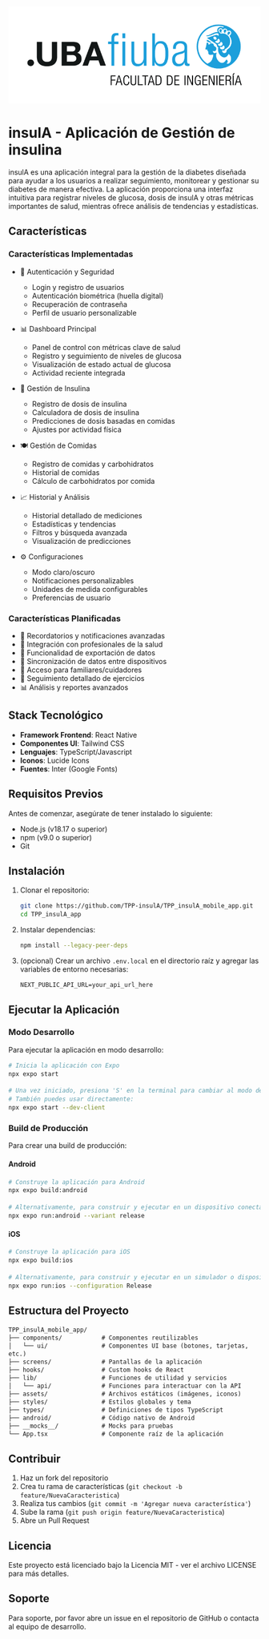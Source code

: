 <div align="center">
  <img src="assets\logo-fiuba.png" alt="Logo FIUBA" width="800"/>
</div>

# insulA - Aplicación de Gestión de insulina


insulA es una aplicación integral para la gestión de la diabetes diseñada para ayudar a los usuarios a realizar seguimiento, monitorear y gestionar su diabetes de manera efectiva. La aplicación proporciona una interfaz intuitiva para registrar niveles de glucosa, dosis de insulA y otras métricas importantes de salud, mientras ofrece análisis de tendencias y estadísticas.

## Características

### Características Implementadas
- 📱 Autenticación y Seguridad
  - Login y registro de usuarios
  - Autenticación biométrica (huella digital)
  - Recuperación de contraseña
  - Perfil de usuario personalizable

- 📊 Dashboard Principal
  - Panel de control con métricas clave de salud
  - Registro y seguimiento de niveles de glucosa
  - Visualización de estado actual de glucosa
  - Actividad reciente integrada

- 💉 Gestión de Insulina
  - Registro de dosis de insulina
  - Calculadora de dosis de insulina
  - Predicciones de dosis basadas en comidas
  - Ajustes por actividad física

- 🍽️ Gestión de Comidas
  - Registro de comidas y carbohidratos
  - Historial de comidas
  - Cálculo de carbohidratos por comida

- 📈 Historial y Análisis
  - Historial detallado de mediciones
  - Estadísticas y tendencias
  - Filtros y búsqueda avanzada
  - Visualización de predicciones

- ⚙️ Configuraciones
  - Modo claro/oscuro
  - Notificaciones personalizables
  - Unidades de medida configurables
  - Preferencias de usuario

### Características Planificadas
- 🔔 Recordatorios y notificaciones avanzadas
- 🤝 Integración con profesionales de la salud
- 📱 Funcionalidad de exportación de datos
- 🔄 Sincronización de datos entre dispositivos
- 👥 Acceso para familiares/cuidadores
- 💪 Seguimiento detallado de ejercicios
- 📊 Análisis y reportes avanzados

## Stack Tecnológico

- **Framework Frontend**: React Native
- **Componentes UI**: Tailwind CSS 
- **Lenguajes**: TypeScript/Javascript
- **Iconos**: Lucide Icons
- **Fuentes**: Inter (Google Fonts)

## Requisitos Previos

Antes de comenzar, asegúrate de tener instalado lo siguiente:
- Node.js (v18.17 o superior)
- npm (v9.0 o superior)
- Git

## Instalación

1. Clonar el repositorio:
   ```bash
   git clone https://github.com/TPP-insulA/TPP_insulA_mobile_app.git
   cd TPP_insulA_app
   ```

2. Instalar dependencias:
   ```bash
   npm install --legacy-peer-deps
   ```

3. (opcional) Crear un archivo `.env.local` en el directorio raíz y agregar las variables de entorno necesarias:
   ```env
   NEXT_PUBLIC_API_URL=your_api_url_here
   ```

## Ejecutar la Aplicación

### Modo Desarrollo
Para ejecutar la aplicación en modo desarrollo:
```bash
# Inicia la aplicación con Expo
npx expo start

# Una vez iniciado, presiona 'S' en la terminal para cambiar al modo de desarrollo
# También puedes usar directamente:
npx expo start --dev-client
```

### Build de Producción
Para crear una build de producción:

#### Android
```bash
# Construye la aplicación para Android
npx expo build:android

# Alternativamente, para construir y ejecutar en un dispositivo conectado:
npx expo run:android --variant release
```

#### iOS
```bash
# Construye la aplicación para iOS
npx expo build:ios

# Alternativamente, para construir y ejecutar en un simulador o dispositivo:
npx expo run:ios --configuration Release
```

## Estructura del Proyecto

```
TPP_insulA_mobile_app/
├── components/           # Componentes reutilizables
│   └── ui/               # Componentes UI base (botones, tarjetas, etc.)
├── screens/              # Pantallas de la aplicación
├── hooks/                # Custom hooks de React
├── lib/                  # Funciones de utilidad y servicios
│   └── api/              # Funciones para interactuar con la API
├── assets/               # Archivos estáticos (imágenes, iconos)
├── styles/               # Estilos globales y tema
├── types/                # Definiciones de tipos TypeScript
├── android/              # Código nativo de Android
├── __mocks__/            # Mocks para pruebas
└── App.tsx               # Componente raíz de la aplicación
```

## Contribuir

1. Haz un fork del repositorio
2. Crea tu rama de características (`git checkout -b feature/NuevaCaracteristica`)
3. Realiza tus cambios (`git commit -m 'Agregar nueva característica'`)
4. Sube la rama (`git push origin feature/NuevaCaracteristica`)
5. Abre un Pull Request

## Licencia

Este proyecto está licenciado bajo la Licencia MIT - ver el archivo LICENSE para más detalles.

## Soporte

Para soporte, por favor abre un issue en el repositorio de GitHub o contacta al equipo de desarrollo.

